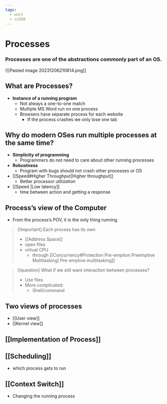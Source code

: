 ```yaml
---
tags:
  - unit
  - cs350
---
```

# Processes
### Processes are one of the abstractions commonly part of an OS. 
![[Pasted image 20231206210814.png]]
## What are Processes?
* **Instance of a running program**
	* Not always a one-to-one match
	* Multiple MS Word run on one process
	* Browsers have separate process for each website
		* If the process crashes we only lose one tab

## Why do modern OSes run multiple processes at the same time?
* **Simplicity of programming**
	* Programmers do not need to care about other running processes
* **Robustness**
	* Program with bugs should not crash other processes or OS
* [[Speed#Higher Throughput|Higher throughput]]
	* Better processor utilization
* [[Speed |Low latency]]
	* time between action and getting a response

## Process’s view of the Computer
* From the process’s POV, it is the only thing running
> [!important] Each process has its own
> * [[Address Space]]
> * open files
> * virtual CPU
> 	* through [[Concurrency#Protection Pre-emption Preemptive Multitasking| Pre-emptive multitasking]]

> [!question] What if we still want interaction between processes?
> * Use files
> * More complicated:
> 	* Shell/command

## Two views of processes
* [[User view]]
* [[Kernel view]]

## [[Implementation of Process]]

## [[Scheduling]]
- which process gets to run
## [[Context Switch]]
- Changing the running process
